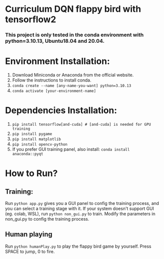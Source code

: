 # Curriculum DQN flappy bird with tensorflow2

### This project is only tested in the conda environment with python=3.10.13, Ubuntu18.04 and 20.04.
# Environment Installation:
1. Download Miniconda or Anaconda from the official website.
2. Follow the instructions to install conda.
3. ```conda create --name [any-name-you-want] python=3.10.13```
4. ```conda activate [your-environment-name]```


# Dependencies Installation:
1. ```pip install tensorflow[and-cuda] # [and-cuda] is needed for GPU training```
2. ```pip install pygame```
3. ```pip install matplotlib```
4. ```pip install opencv-python```
5. If you prefer GUI training panel, also install:
```conda install anaconda::pyqt```

# How to Run?
## Training:  
Run ```python app.py``` gives you a GUI panel to config the training process, and you can select a training stage with it.
If your system doesn't support GUI (eg. colab, WSL), run ```python non_gui.py``` to train. Modify the parameters in non_gui.py to config the training process.

## Human playing
Run ```python humanPlay.py``` to play the flappy bird game by yourself. Press SPACE to jump, 0 to fire.
